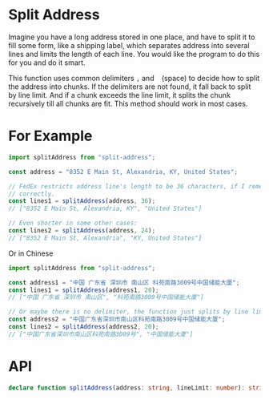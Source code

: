 # Split Address

Imagine you have a long address stored in one place, and have to split it to
fill some form, like a shipping label, which separates address into several
lines and limits the length of each line. You would like the program to do this
for you and do it smart.

This function uses common delimiters `,` and ` ` (space) to decide how to split
the address into chunks. If the delimiters are not found, it fall back to split
by line limit. And if a chunk exceeds the line limit, it splits the chunk
recursively till all chunks are fit. This method should work in most cases.

# For Example

```ts
import splitAddress from "split-address";

const address = "8352 E Main St, Alexandria, KY, United States";

// FedEx restricts address line's length to be 36 characters, if I remember
// correctly.
const lines1 = splitAddress(address, 36);
// ["8352 E Main St, Alexandria, KY", "United States"]

// Even shorter in some other cases:
const lines2 = splitAddress(address, 24);
// ["8352 E Main St, Alexandria", "KY, United States"]
```

Or in Chinese
```ts
import splitAddress from "split-address";

const address1 = "中国 广东省 深圳市 南山区 科苑南路3009号中国储能大厦";
const lines1 = splitAddress(address1, 20);
// ["中国 广东省 深圳市 南山区", "科苑南路3009号中国储能大厦"]

// Or maybe there is no delimiter, the function just splits by line limit:
const address2 = "中国广东省深圳市南山区科苑南路3009号中国储能大厦";
const lines2 = splitAddress(address2, 20);
// ["中国广东省深圳市南山区科苑南路3009号", "中国储能大厦"]
```

# API

```ts
declare function splitAddress(address: string, lineLimit: number): string[];
```
